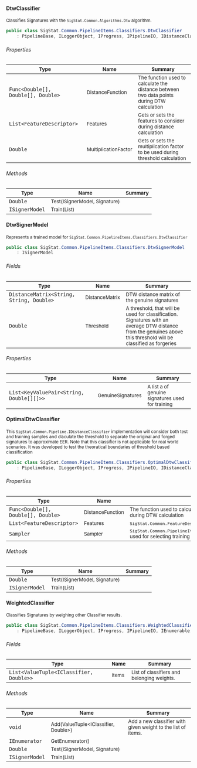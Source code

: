#### DtwClassifier

<sub>Classifies Signatures with the `SigStat.Common.Algorithms.Dtw` algorithm.</sub>
```csharp
public class SigStat.Common.PipelineItems.Classifiers.DtwClassifier
    : PipelineBase, ILoggerObject, IProgress, IPipelineIO, IDistanceClassifier, IClassifier

```

###### Properties

| <sub>Type</sub> | <sub>Name</sub> | <sub>Summary</sub> | 
| --- | --- | --- | 
| `Func<Double[], Double[], Double>` | <sub>DistanceFunction</sub> | <sub>The function used to calculate the distance between two data points during DTW calculation</sub> | 
| `List<FeatureDescriptor>` | <sub>Features</sub> | <sub>Gets or sets the features to consider during distance calculation</sub> | 
| `Double` | <sub>MultiplicationFactor</sub> | <sub>Gets or sets the multiplication factor to be used during threshold calculation</sub> | 


###### Methods

| <sub>Type</sub> | <sub>Name</sub> | <sub>Summary</sub> | 
| --- | --- | --- | 
| `Double` | <sub>Test(ISignerModel, Signature)</sub> | <sub></sub> | 
| `ISignerModel` | <sub>Train(List<Signature>)</sub> | <sub></sub> | 


#### DtwSignerModel

<sub>Represents a trained model for `SigStat.Common.PipelineItems.Classifiers.DtwClassifier`</sub>
```csharp
public class SigStat.Common.PipelineItems.Classifiers.DtwSignerModel
    : ISignerModel

```

###### Fields

| <sub>Type</sub> | <sub>Name</sub> | <sub>Summary</sub> | 
| --- | --- | --- | 
| `DistanceMatrix<String, String, Double>` | <sub>DistanceMatrix</sub> | <sub>DTW distance matrix of the genuine signatures</sub> | 
| `Double` | <sub>Threshold</sub> | <sub>A threshold, that will be used for classification. Signatures with  an average DTW distance from the genuines above this threshold will  be classified as forgeries</sub> | 


###### Properties

| <sub>Type</sub> | <sub>Name</sub> | <sub>Summary</sub> | 
| --- | --- | --- | 
| `List<KeyValuePair<String, Double[][]>>` | <sub>GenuineSignatures</sub> | <sub>A list a of genuine signatures used for training</sub> | 


#### OptimalDtwClassifier

<sub>This `SigStat.Common.Pipeline.IDistanceClassifier` implementation will consider both test and  training samples and claculate the threshold to separate the original and forged  signatures to approximate EER. Note that this classifier is not applicable for  real world scenarios. It was developed to test the theoratical boundaries of  threshold based classification</sub>
```csharp
public class SigStat.Common.PipelineItems.Classifiers.OptimalDtwClassifier
    : PipelineBase, ILoggerObject, IProgress, IPipelineIO, IDistanceClassifier, IClassifier

```

###### Properties

| <sub>Type</sub> | <sub>Name</sub> | <sub>Summary</sub> | 
| --- | --- | --- | 
| `Func<Double[], Double[], Double>` | <sub>DistanceFunction</sub> | <sub>The function used to calculate the distance between two data points during DTW calculation</sub> | 
| `List<FeatureDescriptor>` | <sub>Features</sub> | <sub>`SigStat.Common.FeatureDescriptor`s to consider during classification</sub> | 
| `Sampler` | <sub>Sampler</sub> | <sub>`SigStat.Common.PipelineItems.Classifiers.OptimalDtwClassifier.Sampler` used for selecting training and test sets during a benchmark</sub> | 


###### Methods

| <sub>Type</sub> | <sub>Name</sub> | <sub>Summary</sub> | 
| --- | --- | --- | 
| `Double` | <sub>Test(ISignerModel, Signature)</sub> | <sub></sub> | 
| `ISignerModel` | <sub>Train(List<Signature>)</sub> | <sub></sub> | 


#### WeightedClassifier

<sub>Classifies Signatures by weighing other Classifier results.</sub>
```csharp
public class SigStat.Common.PipelineItems.Classifiers.WeightedClassifier
    : PipelineBase, ILoggerObject, IProgress, IPipelineIO, IEnumerable, IClassifier

```

###### Fields

| <sub>Type</sub> | <sub>Name</sub> | <sub>Summary</sub> | 
| --- | --- | --- | 
| `List<ValueTuple<IClassifier, Double>>` | <sub>Items</sub> | <sub>List of classifiers and belonging weights.</sub> | 


###### Methods

| <sub>Type</sub> | <sub>Name</sub> | <sub>Summary</sub> | 
| --- | --- | --- | 
| `void` | <sub>Add(ValueTuple<IClassifier, Double>)</sub> | <sub>Add a new classifier with given weight to the list of items.</sub> | 
| `IEnumerator` | <sub>GetEnumerator()</sub> | <sub></sub> | 
| `Double` | <sub>Test(ISignerModel, Signature)</sub> | <sub></sub> | 
| `ISignerModel` | <sub>Train(List<Signature>)</sub> | <sub></sub> | 


